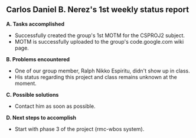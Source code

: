 ## Carlos Daniel B. Nerez's 1st weekly status report ##

**A. Tasks accomplished**

- Successfully created the group's 1st MOTM for the CSPROJ2 subject.
- MOTM is successfully uploaded to the group's code.google.com wiki page.

**B. Problems encountered**

- One of our group member, Ralph Nikko Espiritu, didn't show up in class.
- His status regarding this project and class remains unknown at the moment.

**C. Possible solutions**

- Contact him as soon as possible.

**D. Next steps to accomplish**

- Start with phase 3 of the project (rmc-wbos system).